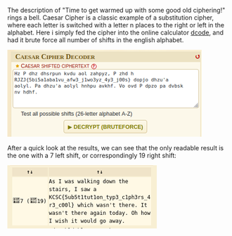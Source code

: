 The description of "Time to get warmed up with some good old ciphering!" rings a bell. Caesar Cipher is a classic example of a substitution cipher, where each letter is switched with a letter n places to the right or left in the alphabet. Here i simply fed the cipher into the online calculator [dcode](https://dcode.fr), and had it brute force all number of shifts in the english alphabet.

![](Cipher_baby.png)

After a quick look at the results, we can see that the only readable result is the one with a 7 left shift, or correspondingly 19 right shift:

![](Flag_baby.png)
